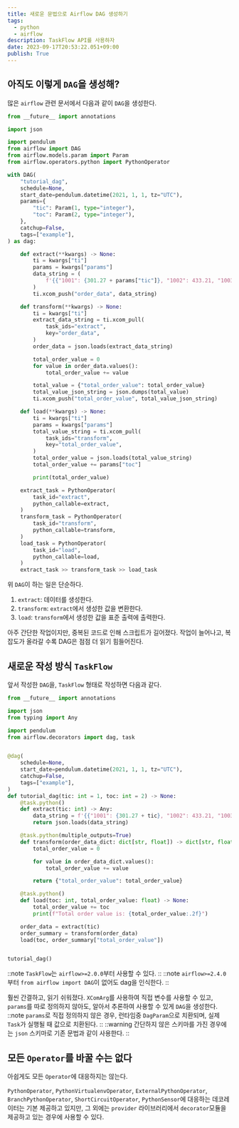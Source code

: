 ```yaml
---
title: 새로운 문법으로 Airflow DAG 생성하기
tags:
  - python
  - airflow
description: TaskFlow API를 사용하자
date: 2023-09-17T20:53:22.051+09:00
publish: True
---
```


## 아직도 이렇게 `DAG`을 생성해?
많은 `airflow` 관련 문서에서 다음과 같이 `DAG`을 생성한다.
```python
from __future__ import annotations

import json

import pendulum
from airflow import DAG
from airflow.models.param import Param
from airflow.operators.python import PythonOperator

with DAG(
    "tutorial_dag",
    schedule=None,
    start_date=pendulum.datetime(2021, 1, 1, tz="UTC"),
    params={
        "tic": Param(1, type="integer"),
        "toc": Param(2, type="integer"),
    },
    catchup=False,
    tags=["example"],
) as dag:

    def extract(**kwargs) -> None:
        ti = kwargs["ti"]
        params = kwargs["params"]
        data_string = (
            f'{{"1001": {301.27 + params["tic"]}, "1002": 433.21, "1003": 502.22}}'
        )
        ti.xcom_push("order_data", data_string)

    def transform(**kwargs) -> None:
        ti = kwargs["ti"]
        extract_data_string = ti.xcom_pull(
            task_ids="extract",
            key="order_data",
        )
        order_data = json.loads(extract_data_string)

        total_order_value = 0
        for value in order_data.values():
            total_order_value += value

        total_value = {"total_order_value": total_order_value}
        total_value_json_string = json.dumps(total_value)
        ti.xcom_push("total_order_value", total_value_json_string)

    def load(**kwargs) -> None:
        ti = kwargs["ti"]
        params = kwargs["params"]
        total_value_string = ti.xcom_pull(
            task_ids="transform",
            key="total_order_value",
        )
        total_order_value = json.loads(total_value_string)
        total_order_value += params["toc"]

        print(total_order_value)

    extract_task = PythonOperator(
        task_id="extract",
        python_callable=extract,
    )
    transform_task = PythonOperator(
        task_id="transform",
        python_callable=transform,
    )
    load_task = PythonOperator(
        task_id="load",
        python_callable=load,
    )
    extract_task >> transform_task >> load_task
```

위 `DAG`이 하는 일은 단순하다.
1. `extract`: 데이터를 생성한다.
2. `transform`: `extract`에서 생성한 값을 변환한다.
3. `load`: `transform`에서 생성한 값을 표준 출력에 출력한다. 

아주 간단한 작업이지만, 중복된 코드로 인해 스크립트가 길어졌다.
작업이 늘어나고, 복잡도가 올라갈 수록 DAG은 점점 더 읽기 힘들어진다.

## 새로운 작성 방식 `TaskFlow`

앞서 작성한 `DAG`을, `TaskFlow` 형태로 작성하면 다음과 같다.

```python
from __future__ import annotations

import json
from typing import Any

import pendulum
from airflow.decorators import dag, task


@dag(
    schedule=None,
    start_date=pendulum.datetime(2021, 1, 1, tz="UTC"),
    catchup=False,
    tags=["example"],
)
def tutorial_dag(tic: int = 1, toc: int = 2) -> None:
    @task.python()
    def extract(tic: int) -> Any:
        data_string = f'{{"1001": {301.27 + tic}, "1002": 433.21, "1003": 502.22}}'
        return json.loads(data_string)

    @task.python(multiple_outputs=True)
    def transform(order_data_dict: dict[str, float]) -> dict[str, float]:
        total_order_value = 0

        for value in order_data_dict.values():
            total_order_value += value

        return {"total_order_value": total_order_value}

    @task.python()
    def load(toc: int, total_order_value: float) -> None:
        total_order_value += toc
        print(f"Total order value is: {total_order_value:.2f}")

    order_data = extract(tic)
    order_summary = transform(order_data)
    load(toc, order_summary["total_order_value"])


tutorial_dag()
```

::note
`TaskFlow`는 `airflow>=2.0.0`부터 사용할 수 있다.
::
::note
`airflow>=2.4.0`부터 ```from airflow import DAG```이 없어도 dag을 인식한다.
::


훨씬 간결하고, 읽기 쉬워졌다.
`XComArg`를 사용하여 직접 변수를 사용할 수 있고, `params`를 따로 정의하지 않아도, 알아서 추론하여 사용할 수 있게 `DAG`을 생성한다.
::note
`params`로 직접 정의하지 않은 경우, 런타임중 `DagParam`으로 치환되며, 실제 `Task`가 실행될 때 값으로 치환된다.
::
::warning
간단하지 않은 스키마를 가진 경우에는 `json` 스키마로 기존 문법과 같이 사용한다.
::

## 모든 `Operator`를 바꿀 수는 없다
아쉽게도 모든 `Operator`에 대응하지는 않는다.

`PythonOperator`, `PythonVirtualenvOperator`, `ExternalPythonOperator`, `BranchPythonOperator`, `ShortCircuitOperator`, `PythonSensor`에 대응하는 데코레이터는 기본 제공하고 있지만, 그 외에는 `provider` 라이브러리에서 `decorator`모듈을 제공하고 있는 경우에 사용할 수 있다.
